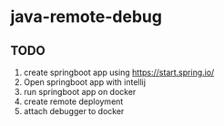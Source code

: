 # java-remote-debug

## TODO

1. create springboot app using https://start.spring.io/
2. Open springboot app with intellij
3. run springboot app on docker
4. create remote deployment
5. attach debugger to docker
